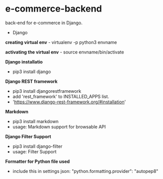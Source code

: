 # e-commerce-backend
back-end for e-commerce in Django.
  - Django

**creating virtual env**
    - virtualenv -p python3 envname

**activating the virtual env**
    - source envname/bin/activate  

**Django installatio**
  - pip3 install django

**Django REST framework**
  - pip3 install djangorestframework
  - add 'rest_framework' to INSTALLED_APPS list.
  - 'https://www.django-rest-framework.org/#installation'

**Markdown**
  - pip3 install markdown
  - usage: Markdown support for browsable API

**Django Filter Support**
  - pip3 install django-filter
  - usage: Filter Support

**Formatter for Python file used**
  - include this in settings json: "python.formatting.provider": "autopep8"